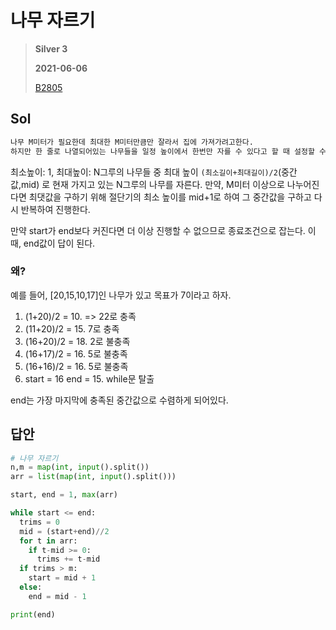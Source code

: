 # 나무 자르기
> **Silver 3**
>
> **2021-06-06**
>
> [B2805](https://www.acmicpc.net/problem/2805)

## Sol

```xml
나무 M미터가 필요한데 최대한 M미터만큼만 잘라서 집에 가져가려고한다.
하지만 한 줄로 나열되어있는 나무들을 일정 높이에서 한번만 자를 수 있다고 할 때 설정할 수 있는 높이의 최댓값을 구하시오. 
```

최소높이: 1, 최대높이: N그루의 나무들 중 최대 높이
`(최소길이+최대길이)/2`(중간값,mid) 로 현재 가지고 있는 N그루의 나무를 자른다. 만약, M미터 이상으로 나누어진다면 최댓값을 구하기 위해 절단기의 최소 높이를 mid+1로 하여 그 중간값을 구하고 다시 반복하여 진행한다. 

만약 start가 end보다 커진다면 더 이상 진행할 수 없으므로 종료조건으로 잡는다. 이때, end값이 답이 된다.

### 왜? 

예를 들어, [20,15,10,17]인 나무가 있고 목표가 7이라고 하자.  
1. (1+20)/2 = 10. => 22로 충족
2. (11+20)/2 = 15. 7로 충족
3. (16+20)/2 = 18. 2로 불충족
4. (16+17)/2 = 16. 5로 불충족
5. (16+16)/2 = 16. 5로 불충족
6. start = 16 end = 15. while문 탈출

end는 가장 마지막에 충족된 중간값으로 수렴하게 되어있다.

## 답안
```python
# 나무 자르기
n,m = map(int, input().split())
arr = list(map(int, input().split()))

start, end = 1, max(arr)

while start <= end:
  trims = 0
  mid = (start+end)//2
  for t in arr:
    if t-mid >= 0:
      trims += t-mid
  if trims > m:
    start = mid + 1
  else:
    end = mid - 1

print(end)
```